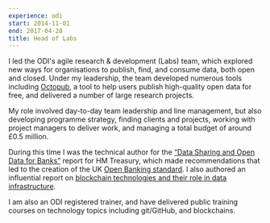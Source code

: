 ```yaml
---
experience: odi
start: 2014-11-01
end: 2017-04-28
title: Head of Labs
---
```

I led the ODI's agile research & development (Labs) team, which explored new ways for organisations to publish, find, and consume data, both open and closed. Under my leadership, the team developed numerous tools including [Octopub](https://octopub.io), a tool to help users publish high-quality open data for free, and delivered a number of large research projects.

My role involved day-to-day team leadership and line management, but also developing programme strategy, finding clients and projects, working with project managers to deliver work, and managing a total budget of around £0.5 million.

During this time I was the technical author for the [“Data Sharing and Open Data for Banks”](https://www.gov.uk/government/publications/data-sharing-and-open-data-for-banks) report for HM Treasury, which made recommendations that led to the creation of the UK [Open Banking standard](https://www.openbanking.org.uk/). I also authored an influential report on [blockchain technologies and their role in data infrastructure](http://theodi.org/technical-report-blockchain-technology-in-global-data-infrastructure).

I am also an ODI registered trainer, and have delivered public training courses on technology topics including git/GitHub, and blockchains.